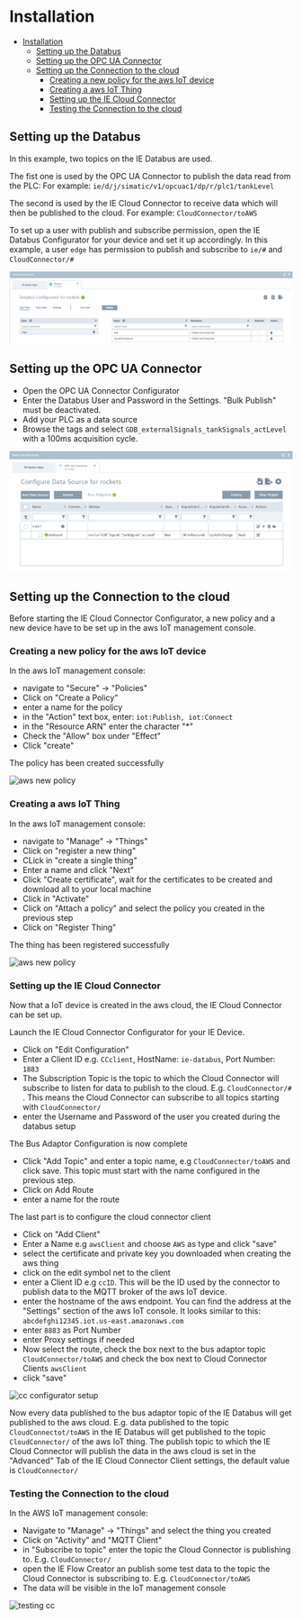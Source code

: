 # Installation

- [Installation](#installation)
  - [Setting up the Databus](#setting-up-the-databus)
  - [Setting up the OPC UA Connector](#setting-up-the-opc-ua-connector)
  - [Setting up the Connection to the cloud](#setting-up-the-connection-to-the-cloud)
    - [Creating a new policy for the aws IoT device](#creating-a-new-policy-for-the-aws-iot-device)
    - [Creating a aws IoT Thing](#creating-a-aws-iot-thing)
    - [Setting up the IE Cloud Connector](#setting-up-the-ie-cloud-connector)
    - [Testing the Connection to the cloud](#testing-the-connection-to-the-cloud)

## Setting up the Databus

In this example, two topics on the IE Databus are used.

The fist one is used by the OPC UA Connector to publish the data read from the PLC:
For example: `ie/d/j/simatic/v1/opcuac1/dp/r/plc1/tankLevel`

The second is used by the IE Cloud Connector to receive data which will then be published to the cloud.
For example: `CloudConnector/toAWS`

To set up a user with publish and subscribe permission, open the IE Databus Configurator for your device and set it up accordingly. In this example, a user `edge` has permission to publish and subscribe to `ie/#` and `CloudConnector/#`

![iot gateway databus setup](./graphics/iot-gateway-databus-setup.png)

## Setting up the OPC UA Connector

- Open the OPC UA Connector Configurator
- Enter the Databus User and Password in the Settings. "Bulk Publish" must be deactivated.
- Add your PLC as a data source
- Browse the tags and select  `GDB_externalSignals_tankSignals_actLevel` with a 100ms acquisition cycle.

![iot gateway S7 connector setup](./graphics/iot-gateway-s7connector-setup.png)

## Setting up the Connection to the cloud

Before starting the IE Cloud Connector Configurator, a new policy and a new device have to be set up in the aws IoT management console.

### Creating a new policy for the aws IoT device

In the aws IoT management console:

- navigate to "Secure" -> "Policies"
- Click on "Create a Policy"
- enter a name for the policy
- in the "Action" text box, enter: `iot:Publish, iot:Connect`
- in the "Resource ARN" enter the character "*"
- Check the "Allow" box under "Effect"
- Click "create"

The policy has been created successfully

![aws new policy](./graphics/iot-gateway-aws-new-policy.gif)

### Creating a aws IoT Thing

In the aws IoT management console:

- navigate to "Manage" -> "Things"
- Click on "register a new thing"
- CLick in "create a single thing"
- Enter a name and click "Next"
- Click "Create certificate", wait for the certificates to be created and download all to your local machine
- Click in "Activate"
- Click on "Attach a policy" and select the policy you created in the previous step
- Click on "Register Thing"

The thing has been registered successfully

![aws new policy](./graphics/iot-gateway-aws-new-device.gif)

### Setting up the IE Cloud Connector

Now that a IoT device is created in the aws cloud, the IE Cloud Connector can be set up.

Launch the IE Cloud Connector Configurator for your IE Device.

- Click on "Edit Configuration"
- Enter a Client ID e.g. `CCclient`, HostName: `ie-databus`, Port Number: `1883`
- The Subscription Topic is the topic to which the Cloud Connector will subscribe to listen for data to publish to the cloud. E.g. `CloudConnector/#` . This means the Cloud Connector can subscribe to all topics starting with `CloudConnector/`
- enter the Username and Password of the user you created during the databus setup

The Bus Adaptor Configuration is now complete

- Click "Add Topic" and enter a topic name, e.g `CloudConnector/toAWS` and click save. This topic must start with the name configured in the previous step.
- Click on Add Route
- enter a name for the route

The last part is to configure the cloud connector client

- Click on "Add Client"
- Enter a Name e.g `awsClient` and choose `AWS` as type and click "save"
- select the certificate and private key you downloaded when creating the aws thing
- click on the edit symbol net to the client
- enter a Client ID e.g `ccID`. This will be the ID used by the connector to publish data to the MQTT broker of the aws IoT device.
- enter the hostname of the aws endpoint. You can find the address at the "Settings" section of the aws IoT console. It looks similar to this: `abcdefghi12345.iot.us-east.amazonaws.com`
- enter `8883` as Port Number
- enter Proxy settings if needed
- Now select the route, check the box next to the bus adaptor topic `CloudConnector/toAWS` and check the box next to Cloud Connector Clients `awsClient`
- click "save"

![cc configurator setup](./graphics/iot-gateway-cc-configurator.gif)

Now every data published to the bus adaptor topic of the IE Databus will get published to the aws cloud.
E.g. data published to the topic `CloudConnectot/toAWS` in the IE Databus will get published to the topic `CloudConnector/` of the aws IoT thing. The publish topic to which the IE Cloud Connector will publish the data in the aws cloud is set in the "Advanced" Tab of the IE Cloud Connector Client settings, the default value is `CloudConnector/`

### Testing the Connection to the cloud

In the AWS IoT management console:

- Navigate to "Manage" -> "Things" and select the thing you created
- Click on "Activity" and "MQTT Client"
- in "Subscribe to topic" enter the topic the Cloud Connector is publishing to. E.g. `CloudConnector/`
- open the IE Flow Creator an publish some test data to the topic the Cloud Connector is subscribing to. E.g. `CloudConnector/toAWS`
- The data will be visible in the IoT management console

![testing cc](./graphics/iot-gateway-test-aws.gif)

